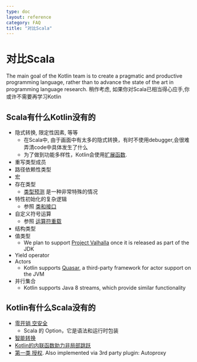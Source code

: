 ```yaml
---
type: doc
layout: reference
category: FAQ
title: "对比Scala"
---
```


# 对比Scala

The main goal of the Kotlin team is to create a pragmatic and productive programming language, rather than to advance the state of the art in programming language research.
稍作考虑, 如果你对Scala已相当得心应手,你或许不需要再学习Kotlin

## Scala有什么Kotlin没有的

* 隐式转换, 限定性因素, 等等
    * 在Scala中, 由于画面中有太多的隐式转换，有时不使用debugger,会很难弄清code中具体发生了什么
    * 为了做到功能多样性，Kotlin会使用[扩展函数](extensions.html).
* 重写类型成员
* 路径依赖性类型
* 宏
* 存在类型
    * [类型预测](generics.html#type-projections) 是一种非常特殊的情况
* 特性初始化的复杂逻辑
    * 参照 [类和接口](classes.html)
* 自定义符号运算
    * 参照 [运算符重载](operator-overloading.html)
* 结构类型
* 值类型
    * We plan to support [Project Valhalla](http://openjdk.java.net/projects/valhalla/) once it is released as part of the JDK
* Yield operator
* Actors
    * Kotlin supports [Quasar](http://www.paralleluniverse.co/quasar/), a third-party framework for actor support on the JVM
* 并行集合
    * Kotlin supports Java 8 streams, which provide similar functionality

## Kotlin有什么Scala没有的

* [零开销 空安全](null-safety.html)
    * Scala 的 Option，它是语法和运行时包装
* [智能转换](typecasts.html)
* [Kotlin的内联函数助力非局部跳跃](inline-functions.html#inline-functions)
* [第一类 授权](delegation.html). Also implemented via 3rd party plugin: Autoproxy
